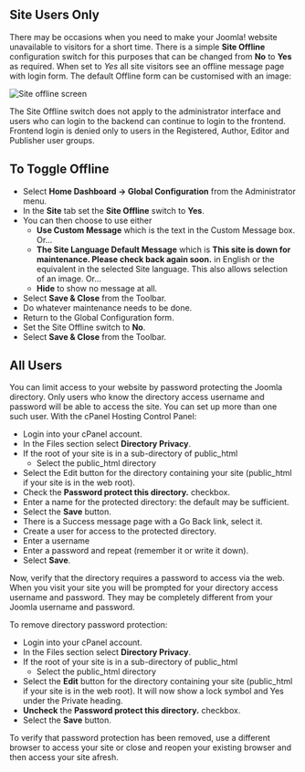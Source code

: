 <!-- Filename: J4.x:Site_Offline / Display title: Site Offline -->

## Site Users Only

There may be occasions when you need to make your Joomla! website
unavailable to visitors for a short time. There is a simple **Site Offline** 
configuration switch for this purposes that can be changed from **No** to 
**Yes** as required. When set to *Yes* all site visitors
see an offline message page with login form. The default Offline form can be 
customised with an image:

![Site offline screen](../../../en/images/configuration/site-offline.png)

The Site Offline switch does not apply to the administrator interface
and users who can login to the backend can continue to login to the
frontend. Frontend login is denied only to users in the Registered,
Author, Editor and Publisher user groups.

## To Toggle Offline

- Select **Home Dashboard → Global Configuration** from the Administrator menu.
- In the **Site** tab set the **Site Offline** switch to **Yes**.
- You can then choose to use either
  - **Use Custom Message** which is the text in the Custom Message box. Or...
  - **The Site Language Default Message** which is **This site is down for
    maintenance. Please check back again soon.** in English or the equivalent 
    in the selected Site language. This also allows selection of an image. Or...
  - **Hide** to show no message at all.
- Select **Save & Close** from the Toolbar.
- Do whatever maintenance needs to be done.
- Return to the Global Configuration form.
- Set the Site Offline switch to **No**.
- Select **Save & Close** from the Toolbar.

## All Users

You can limit access to your website by password protecting the Joomla
directory. Only users who know the directory access username and
password will be able to access the site. You can set up more than one
such user. With the cPanel Hosting Control Panel:

- Login into your cPanel account.
- In the Files section select **Directory Privacy**.
- If the root of your site is in a sub-directory of public_html
  - Select the public_html directory
- Select the Edit button for the directory containing your site
  (public_html if your site is in the web root).
- Check the **Password protect this directory.** checkbox.
- Enter a name for the protected directory: the default may be
  sufficient.
- Select the **Save** button.
- There is a Success message page with a Go Back link, select it.
- Create a user for access to the protected directory.
- Enter a username
- Enter a password and repeat (remember it or write it down).
- Select **Save**.

Now, verify that the directory requires a password to access via the
web. When you visit your site you will be prompted for your directory
access username and password. They may be completely different from your
Joomla username and password.

To remove directory password protection:

- Login into your cPanel account.
- In the Files section select **Directory Privacy**.
- If the root of your site is in a sub-directory of public_html
  - Select the public_html directory
- Select the **Edit** button for the directory containing your site
  (public_html if your site is in the web root). It will now show a lock
  symbol and Yes under the Private heading.
- **Uncheck** the **Password protect this directory.** checkbox.
- Select the **Save** button.

To verify that password protection has been removed, use a different
browser to access your site or close and reopen your existing browser
and then access your site afresh.
